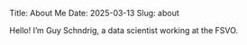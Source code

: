 Title: About Me
Date: 2025-03-13
Slug: about

Hello! I’m Guy Schndrig, a data scientist working at the FSVO.